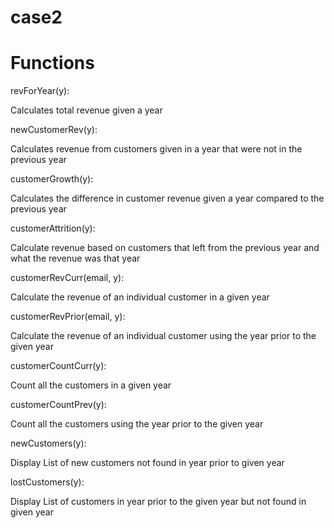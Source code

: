 # case2

# Functions

revForYear(y): 

Calculates total revenue given a year


newCustomerRev(y):

Calculates revenue from customers given in a year that were not in the previous year

customerGrowth(y):

Calculates the difference in customer revenue given a year compared to the previous year

customerAttrition(y):

Calculate revenue based on customers that left from the previous year and what the revenue was that year

customerRevCurr(email, y):

Calculate the revenue of an individual customer in a given year

customerRevPrior(email, y):

Calculate the revenue of an individual customer using the year prior to the given year

customerCountCurr(y):

Count all the customers in a given year

customerCountPrev(y):

Count all the customers using the year prior to the given year

newCustomers(y):

Display List of new customers not found in year prior to given year

lostCustomers(y):

Display List of customers in year prior to the given year but not found in given year
